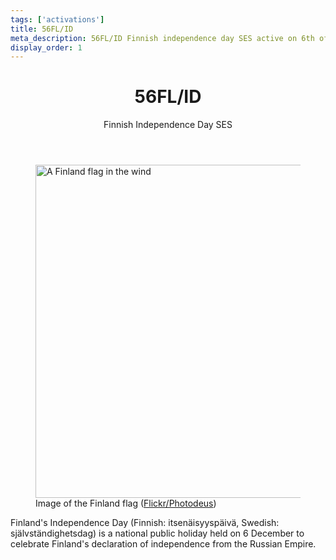 ```yaml
---
tags: ['activations']
title: 56FL/ID
meta_description: 56FL/ID Finnish independence day SES active on 6th of December
display_order: 1
---
```


<header>
<h1>56FL/ID</h1>
<p>Finnish Independence Day SES</p>
</header>

<figure class="photo">
<img src="/56fl-id/images/finland-flag.jpg" width="800" height="533" alt="A Finland flag in the wind"">
<figcaption>Image of the Finland flag (<a href="https://www.flickr.com/photos/photodeus/2911819360/">Flickr/Photodeus</a>)</figcaption>
</figure>

Finland's Independence Day (Finnish: itsenäisyyspäivä, Swedish: självständighetsdag) is a national public holiday held on 6 December to celebrate Finland's declaration of independence from the Russian Empire.
